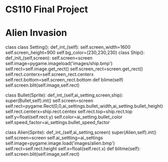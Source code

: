 # CS110 Final Project

# Alien Invasion

class
class Setting():
    def_int_(self):
        self.screen_width=1600
        self.screen_height=900
        self.bg_color=(230,230,230)
class Ship():
    def_init_(self,screen):
        self.screen=screen
        self.image=pygame.imageload('images/ship.bmp')
        self.rect=self.image.get_rect()
        self.screen_rect=screen.get_rect()
        self.rect.conterx=self.screen_rect.centerx
        self.rect.bottom=self.screen_rect.bottom
    def blime(self)
        self.screen.blit(self.image,self.rect)

class Bullet(Sprite):
    def_int_(self,ai_setting,screen,ship):
        super(Bullet,self)._int_()
        self.screen=screen
        self.rect=pygame.Rect(0,0,ai_settings.bullet_width,ai_setting.bullet_height)
        self.rect.centerx=ship.rect.centex
        self.rect.top=ship.rect.top
        self.y=float(self.rect.y)
        self.color=ai_setting.bullet_color
        self.speed_factor=ai_settings.bullet_speed_factor

class Alien(Sprite):
    def_int_(self,ai_setting,screen)
       super(Alien,self)._int_()
       self.screen=screen
       self.ai_settting=ai_settings
       self.image=pygame.image.load('images/alien.bmp')
       self.rect=self.rect.height
       self.x=float(self.rect.x)
   def blitme(self):
       self.screen.blit(self.image,self.rect)
